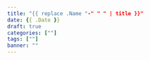 ```yaml
---
title: "{{ replace .Name "-" " " | title }}"
date: {{ .Date }}
draft: true
categories: [""]
tags: [""]
banner: ""
---
```


